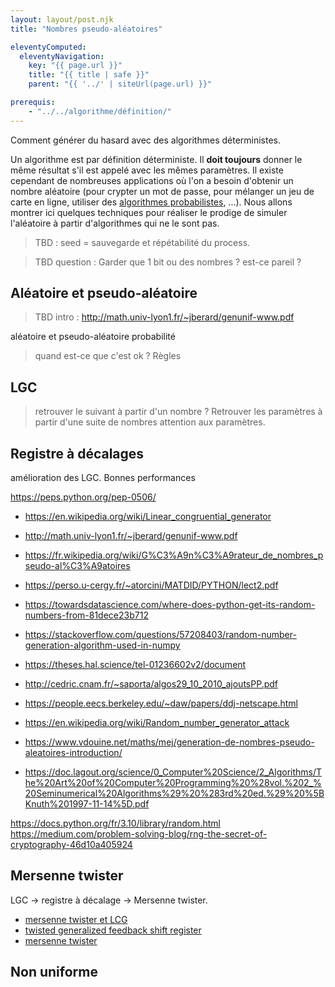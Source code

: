 ```yaml
---
layout: layout/post.njk 
title: "Nombres pseudo-aléatoires"

eleventyComputed:
  eleventyNavigation:
    key: "{{ page.url }}"
    title: "{{ title | safe }}"
    parent: "{{ '../' | siteUrl(page.url) }}"

prerequis:
    - "../../algorithme/définition/"
---
```


<!-- début résumé -->

Comment générer du hasard avec des algorithmes déterministes.

<!-- end résumé -->

Un algorithme est par définition déterministe. Il **doit toujours** donner le même résultat s'il est appelé avec les mêmes paramètres. Il existe cependant de nombreuses applications où l'on a besoin d'obtenir un nombre aléatoire (pour crypter un mot de passe, pour mélanger un jeu de carte en ligne, utiliser des [algorithmes probabilistes](https://fr.wikipedia.org/wiki/Algorithme_probabiliste), ...). Nous allons montrer ici quelques techniques pour réaliser le prodige de simuler l'aléatoire à partir d'algorithmes qui ne le sont pas.

> TBD : seed = sauvegarde et répétabilité du process.

>TBD question : Garder que 1 bit ou des nombres ? est-ce pareil ?

## Aléatoire et pseudo-aléatoire

> TBD intro : <http://math.univ-lyon1.fr/~jberard/genunif-www.pdf>

aléatoire et pseudo-aléatoire
probabilité

> quand est-ce que c'est ok ? Règles

## LGC

> retrouver le suivant à partir d'un nombre ? Retrouver les paramètres à partir d'une suite de nombres
attention aux paramètres.

## Registre à décalages

amélioration des LGC.
Bonnes performances

<https://peps.python.org/pep-0506/>

* <https://en.wikipedia.org/wiki/Linear_congruential_generator>
* <http://math.univ-lyon1.fr/~jberard/genunif-www.pdf>
* <https://fr.wikipedia.org/wiki/G%C3%A9n%C3%A9rateur_de_nombres_pseudo-al%C3%A9atoires>
* <https://perso.u-cergy.fr/~atorcini/MATDID/PYTHON/lect2.pdf>
* <https://towardsdatascience.com/where-does-python-get-its-random-numbers-from-81dece23b712>
* <https://stackoverflow.com/questions/57208403/random-number-generation-algorithm-used-in-numpy>
* <https://theses.hal.science/tel-01236602v2/document>
* <http://cedric.cnam.fr/~saporta/algos29_10_2010_ajoutsPP.pdf>

* <https://people.eecs.berkeley.edu/~daw/papers/ddj-netscape.html>
* <https://en.wikipedia.org/wiki/Random_number_generator_attack>
* <https://www.vdouine.net/maths/mej/generation-de-nombres-pseudo-aleatoires-introduction/>
* <https://doc.lagout.org/science/0_Computer%20Science/2_Algorithms/The%20Art%20of%20Computer%20Programming%20%28vol.%202_%20Seminumerical%20Algorithms%29%20%283rd%20ed.%29%20%5BKnuth%201997-11-14%5D.pdf>

<https://docs.python.org/fr/3.10/library/random.html>
<https://medium.com/problem-solving-blog/rng-the-secret-of-cryptography-46d10a405924>

## Mersenne twister

LGC -> registre à décalage -> Mersenne twister.

- [mersenne twister et LCG](https://cs.stackexchange.com/questions/154287/what-is-the-connection-between-the-mersenne-twister-and-linear-congruential-gene)
- [twisted generalized feedback shift register](https://cs.au.dk/~ivan/PRGPract)
- [mersenne twister](https://fr.wikipedia.org/wiki/Mersenne_Twister)

## Non uniforme
